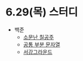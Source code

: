 # 6.29(목) 스터디

- 백준
  - [소문난 칠공주](https://www.acmicpc.net/problem/1941)
  - [공통 부분 문자열](https://www.acmicpc.net/problem/5582)
  - [서강그라운드](https://www.acmicpc.net/problem/14938)
